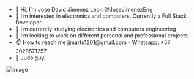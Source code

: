- 👋 Hi, I’m Jose David Jimenez Leon @JoseJimenezEng
- 👀 I’m interested in electronics and computers. Currently a Full Stack Developer
- 🌱 I’m currently studying electronics and computers engineering
- 💞️ I’m looking to work on different personal and professional projects 
- 📫 How to reach me jjmarts1201@gmail.com - Whatsapp: +57 3028571257
- 🥋 Judo guy.

![image](https://github.com/JoseJimenezEng/JoseJimenezEng/assets/142053869/f6b38772-0ece-478d-a74b-0d74c67fa83d)

<!---
JoseJimenezEng/JoseJimenezEng is a ✨ special ✨ repository because its `README.md` (this file) appears on your GitHub profile.
You can click the Preview link to take a look at your changes.
--->

